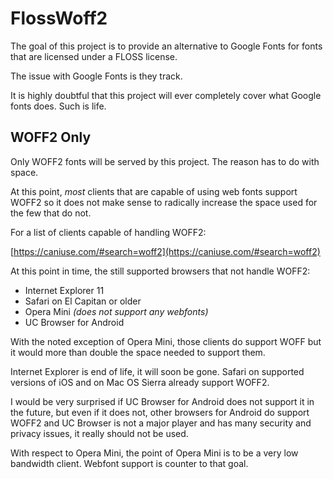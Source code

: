 FlossWoff2
==========

The goal of this project is to provide an alternative to Google Fonts for fonts
that are licensed under a FLOSS license.

The issue with Google Fonts is they track.

It is highly doubtful that this project will ever completely cover what Google
fonts does. Such is life.

WOFF2 Only
----------

Only WOFF2 fonts will be served by this project. The reason has to do with
space.

At this point, *most* clients that are capable of using web fonts support WOFF2
so it does not make sense to radically increase the space used for the few
that do not.

For a list of clients capable of handling WOFF2:

[https://caniuse.com/#search=woff2](https://caniuse.com/#search=woff2)

At this point in time, the still supported browsers that not handle WOFF2:

* Internet Explorer 11
* Safari on El Capitan or older
* Opera Mini *(does not support any webfonts)*
* UC Browser for Android

With the noted exception of Opera Mini, those clients do support WOFF but it
would more than double the space needed to support them.

Internet Explorer is end of life, it will soon be gone. Safari on supported
versions of iOS and on Mac OS Sierra already support WOFF2.

I would be very surprised if UC Browser for Android does not support it in the
future, but even if it does not, other browsers for Android do support WOFF2
and UC Browser is not a major player and has many security and privacy issues,
it really should not be used.

With respect to Opera Mini, the point of Opera Mini is to be a very low
bandwidth client. Webfont support is counter to that goal.

